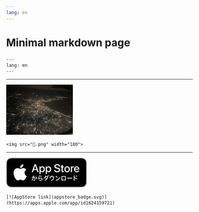 ```yaml
---
lang: en
---
```


Minimal markdown page
=====================

```
---
lang: en
---
```

* * *

<img src="🌃.png" width="180">

```
<img src="🌃.png" width="180">
```

* * *

[![AppStore link](appstore_badge.svg)](https://apps.apple.com/app/id1624159721)

```
[![AppStore link](appstore_badge.svg)](https://apps.apple.com/app/id1624159721)
```
